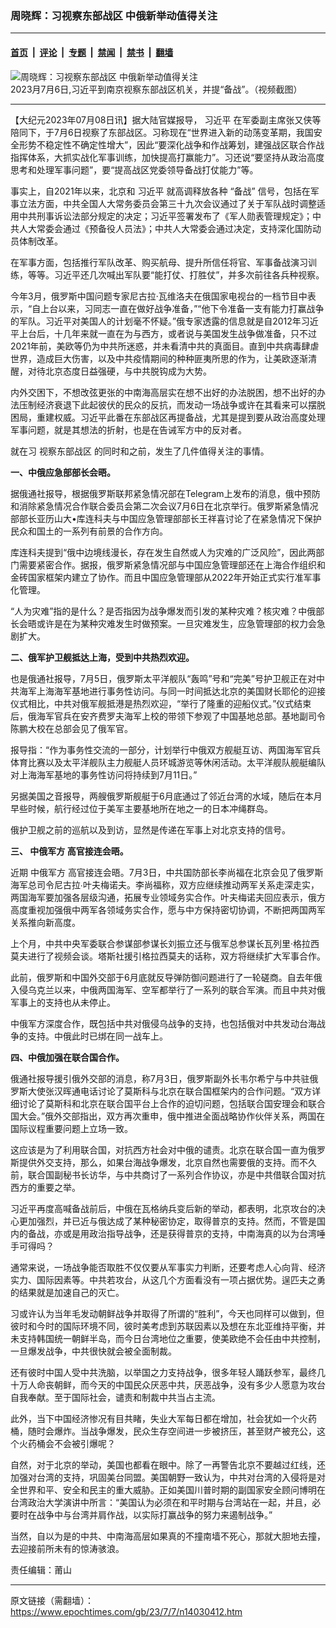 ### 周晓辉：习视察东部战区 中俄新举动值得关注

---

#### [首页](../../../..?n14030412) &nbsp;|&nbsp; [评论](../../../../../epoch-comment?n14030412) &nbsp;|&nbsp; [专题](../../../../../epoch-special?n14030412) &nbsp;|&nbsp; [禁闻](../../../../../epoch-news?n14030412) &nbsp;|&nbsp; [禁书](../../../../../books?n14030412) &nbsp;|&nbsp; [翻墙](https://github.com/gfw-breaker/nogfw/blob/master/README.md?n14030412)


<div><img alt="周晓辉：习视察东部战区 中俄新举动值得关注" class="attachment-djy_600_400 size-djy_600_400 wp-post-image" src="https://i.epochtimes.com/assets/uploads/2023/07/id14029657-a0a940d478a0f574840ce766f00e4fa8-600x400.png"/>
<div class="caption">
 2023月7月6日,习近平到南京视察东部战区机关，并提“备战”。（视频截图）
</div></div><hr/><div class="post_content" id="artbody" itemprop="articleBody">
 <!-- article content begin -->
 <p>
  【大纪元2023年07月08日讯】据大陆官媒报导，
  <ok href="https://www.epochtimes.com/gb/tag/%E4%B9%A0%E8%BF%91%E5%B9%B3.html">
   习近平
  </ok>
  在军委副主席张又侠等陪同下，于7月6日视察了东部战区。习称现在“世界进入新的动荡变革期，我国安全形势不稳定性不确定性增大”，因此“要深化战争和作战筹划，建强战区联合作战指挥体系，大抓实战化军事训练，加快提高打赢能力”。习还说“要坚持从政治高度思考和处理军事问题”，要“提高战区党委领导备战打仗能力”等。
 </p>
 <p>
  事实上，自2021年以来，北京和
  <ok href="https://www.epochtimes.com/gb/tag/%E4%B9%A0%E8%BF%91%E5%B9%B3.html">
   习近平
  </ok>
  就高调释放各种
  <ok href="https://www.epochtimes.com/gb/tag/%E2%80%9C%E5%A4%87%E6%88%98%E2%80%9D.html">
   “备战”
  </ok>
  信号，包括在军事立法方面，中共全国人大常务委员会第三十九次会议通过了关于军队战时调整适用中共刑事诉讼法部分规定的决定；习近平签署发布了《军人勋表管理规定》；中共人大常委会通过《预备役人员法》；中共人大常委会通过决定，支持深化国防动员体制改革。
 </p>
 <p>
  在军事方面，包括推行军队改革、购买航母、提升所信任将官、军事备战演习训练，等等。习近平还几次喊出军队要“能打仗、打胜仗”，并多次前往各兵种视察。
 </p>
 <p>
  今年3月，俄罗斯中国问题专家尼古拉·瓦维洛夫在俄国家电视台的一档节目中表示，“自上台以来，习同志一直在做好战争准备，”“他下令准备一支有能力打赢战争的军队。习近平对美国人的计划毫不怀疑。”俄专家透露的信息就是自2012年习近平上台后，十几年来就一直在为与西方，或者说与美国发生战争做准备，只不过2021年前，美欧等仍为中共所迷惑，并未看清中共的真面目。直到中共病毒肆虐世界，造成巨大伤害，以及中共疫情期间的种种匪夷所思的作为，让美欧逐渐清醒，对待北京态度日益强硬，与中共脱钩成为大势。
 </p>
 <p>
  内外交困下，不想改弦更张的中南海高层实在想不出好的办法脱困，想不出好的办法压制经济衰退下此起彼伏的民众的反抗，而发动一场战争或许在其看来可以摆脱困局，重建权威。习近平此番在东部战区再提备战，尤其是提到要从政治高度处理军事问题，就是其想法的折射，也是在告诫军方中的反对者。
 </p>
 <p>
  就在习
  <ok href="https://www.epochtimes.com/gb/tag/%E8%A7%86%E5%AF%9F%E4%B8%9C%E9%83%A8%E6%88%98%E5%8C%BA.html">
   视察东部战区
  </ok>
  的同时和之前，发生了几件值得关注的事情。
 </p>
 <p>
  <strong>
   一、中俄应急部部长会晤。
  </strong>
 </p>
 <p>
  据俄通社报导，根据俄罗斯联邦紧急情况部在Telegram上发布的消息，俄中预防和消除紧急情况合作联合委员会第二次会议7月6日在北京举行。俄罗斯紧急情况部部长亚历山大•库连科夫与中国应急管理部部长王祥喜讨论了在紧急情况下保护民众和国土的一系列有前景的合作方向。
 </p>
 <p>
  库连科夫提到“俄中边境线漫长，存在发生自然或人为灾难的广泛风险”，因此两部门需要紧密合作。据报，俄罗斯紧急情况部与中国应急管理部还在上海合作组织和金砖国家框架内建立了协作。而且中国应急管理部从2022年开始正式实行准军事化管理。
 </p>
 <p>
  “人为灾难”指的是什么？是否指因为战争爆发而引发的某种灾难？核灾难？中俄部长会晤或许是在为某种灾难发生时做预案。一旦灾难发生，应急管理部的权力会急剧扩大。
 </p>
 <p>
  <strong>
   二、俄军护卫舰抵达上海，受到中共热烈欢迎。
  </strong>
 </p>
 <p>
  也是俄通社报导，7月5日，俄罗斯太平洋舰队“轰鸣”号和“完美”号护卫舰正在对中共海军上海海军基地进行事务性访问。与同一时间抵达北京的美国财长耶伦的迎接仪式相比，中共对俄军舰抵港是热烈欢迎，“举行了隆重的迎船仪式。”仪式结束后，俄海军官兵在安齐费罗夫海军上校的带领下参观了中国基地总部。基地副司令陈鹏大校在总部会见了俄军官。
 </p>
 <p>
  报导指：“作为事务性交流的一部分，计划举行中俄双方舰艇互访、两国海军官兵体育比赛以及太平洋舰队主力舰艇人员环城游览等休闲活动。太平洋舰队舰艇编队对上海海军基地的事务性访问将持续到7月11日。”
 </p>
 <p>
  另据美国之音报导，两艘俄罗斯舰艇于6月底通过了邻近台湾的水域，随后在本月早些时候，航行经过位于美军主要基地所在地之一的日本冲绳群岛。
 </p>
 <p>
  俄护卫舰之前的巡航以及到访，显然是传递在军事上对北京支持的信号。
 </p>
 <p>
  <strong>
   三、
   <ok href="https://www.epochtimes.com/gb/tag/%E4%B8%AD%E4%BF%84%E5%86%9B%E6%96%B9.html">
    中俄军方
   </ok>
   高官接连会晤。
  </strong>
 </p>
 <p>
  近期
  <ok href="https://www.epochtimes.com/gb/tag/%E4%B8%AD%E4%BF%84%E5%86%9B%E6%96%B9.html">
   中俄军方
  </ok>
  高官接连会晤。7月3日，中共国防部长李尚福在北京会见了俄罗斯海军总司令尼古拉∙叶夫梅诺夫。李尚福称，双方应继续推动两军关系走深走实，两国海军要加强各层级沟通，拓展专业领域务实合作。叶夫梅诺夫回应表示，俄方高度重视加强俄中两军各领域务实合作，愿与中方保持密切协调，不断把两国两军关系推向新高度。
 </p>
 <p>
  上个月，中共中央军委联合参谋部参谋长刘振立还与俄军总参谋长瓦列里·格拉西莫夫进行了视频会谈。塔斯社援引格拉西莫夫的话称，双方将继续扩大军事合作。
 </p>
 <p>
  此前，俄罗斯和中国外交部于6月底就反导弹防御问题进行了一轮磋商。自去年俄入侵乌克兰以来，中俄两国海军、空军都举行了一系列的联合军演。而且中共对俄军事上的支持也从未停止。
 </p>
 <p>
  中俄军方深度合作，既包括中共对俄侵乌战争的支持，也包括俄对中共发动台海战争的支持。中俄此时已绑在同一战车上。
 </p>
 <p>
  <strong>
   四、中俄加强在联合国合作。
  </strong>
 </p>
 <p>
  俄通社报导援引俄外交部的消息，称7月3日，俄罗斯副外长韦尔希宁与中共驻俄罗斯大使张汉晖通电话讨论了莫斯科与北京在联合国框架内的合作问题。“双方详细讨论了莫斯科和北京在联合国平台上合作的迫切问题，包括联合国安理会和联合国大会。”俄外交部指出，双方再次重申，俄中推进全面战略协作伙伴关系，两国在国际议程重要问题上立场一致。
 </p>
 <p>
  这应该是为了利用联合国，对抗西方社会对中俄的谴责。北京在联合国一直为俄罗斯提供外交支持，那么，如果台海战争爆发，北京自然也需要俄的支持。而不久前，联合国副秘书长访华，与中共商讨了一系列合作协议，亦是中共借联合国对抗西方的重要之举。
 </p>
 <p>
  习近平再度高喊备战前后，中俄在瓦格纳兵变后新的举动，都表明，北京攻台的决心更加强烈，并已近与俄达成了某种秘密协定，取得普京的支持。然而，不管是国内的备战，亦或是用政治指导战争，还是获得普京的支持，中南海真的以为台湾唾手可得吗？
 </p>
 <p>
  通常来说，一场战争能否取胜不仅仅要从军事实力判断，还要考虑人心向背、经济实力、国际因素等。中共若攻台，从这几个方面看没有一项占据优势。逞匹夫之勇的结果就是加速自己的灭亡。
 </p>
 <p>
  习或许认为当年毛发动朝鲜战争并取得了所谓的“胜利”，今天也同样可以做到，但彼时和今时的国际环境不同，彼时美考虑到苏联因素以及想在东北亚维持平衡，并未支持韩国统一朝鲜半岛，而今日台湾地位之重要，使美欧绝不会任由中共控制，一旦爆发战争，中共很快就会被全面制裁。
 </p>
 <p>
  还有彼时中国人受中共洗脑，以举国之力支持战争，很多年轻人踊跃参军，最终几十万人命丧朝鲜，而今天的中国民众厌恶中共，厌恶战争，没有多少人愿意为攻台自我奉献。至于国际社会，谴责和制裁中共当占主流。
 </p>
 <p>
  此外，当下中国经济惨况有目共睹，失业大军每日都在增加，社会犹如一个火药桶，随时会爆炸。当战争爆发，民众生存空间进一步被挤压，甚至财产被充公，这个火药桶会不会被引爆呢？
 </p>
 <p>
  自然，对于北京的举动，美国也都看在眼中。除了一再警告北京不要越过红线，还加强对台湾的支持，巩固美台同盟。美国朝野一致认为，中共对台湾的入侵将是对全世界和平、安全和民主的重大威胁。正如美国川普时期的副国家安全顾问博明在台湾政治大学演讲中所言：“美国认为必须在和平时期与台湾站在一起，并且，必要时在战争中与台湾并肩作战，以实际打赢战争的努力来遏制战争。”
 </p>
 <p>
  当然，自以为是的中共、中南海高层如果真的不撞南墙不死心，那就大胆地去撞，去迎接前所未有的惊涛骇浪。
 </p>
 <p>
  责任编辑：莆山
 </p>
 <!-- article content end -->
 <div id="below_article_ad">
 </div>
</div>


---

原文链接（需翻墙）：https://www.epochtimes.com/gb/23/7/7/n14030412.htm